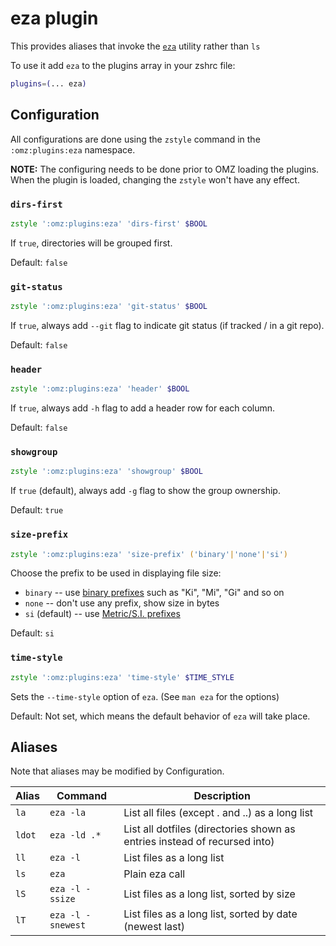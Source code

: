 # eza plugin

This provides aliases that invoke the [`eza`](https://github.com/eza-community/eza) utility rather than `ls`

To use it add `eza` to the plugins array in your zshrc file:

```zsh
plugins=(... eza)
```

## Configuration

All configurations are done using the `zstyle` command in the `:omz:plugins:eza` namespace.

**NOTE:** The configuring needs to be done prior to OMZ loading the plugins. When the plugin is loaded, changing the `zstyle` won't have any effect.

### `dirs-first`

```zsh
zstyle ':omz:plugins:eza' 'dirs-first' $BOOL
```

If `true`, directories will be grouped first.

Default: `false`


### `git-status`

```zsh
zstyle ':omz:plugins:eza' 'git-status' $BOOL
```

If `true`, always add `--git` flag to indicate git status (if tracked / in a git repo).

Default: `false`


### `header`

```zsh
zstyle ':omz:plugins:eza' 'header' $BOOL
```

If `true`, always add `-h` flag to add a header row for each column.

Default: `false`


### `showgroup`

```zsh
zstyle ':omz:plugins:eza' 'showgroup' $BOOL
```

If `true` (default), always add `-g` flag to show the group ownership.

Default: `true`


### `size-prefix`

```zsh
zstyle ':omz:plugins:eza' 'size-prefix' ('binary'|'none'|'si')
```

Choose the prefix to be used in displaying file size:

* `binary` -- use [binary prefixes](https://en.wikipedia.org/wiki/Binary_prefix) such as "Ki", "Mi", "Gi" and so on
* `none` -- don't use any prefix, show size in bytes
* `si` (default) -- use [Metric/S.I. prefixes](https://en.wikipedia.org/wiki/Metric_prefix)

Default: `si`


### `time-style`

```zsh
zstyle ':omz:plugins:eza' 'time-style' $TIME_STYLE
```

Sets the `--time-style` option of `eza`. (See `man eza` for the options)

Default: Not set, which means the default behavior of `eza` will take place.


## Aliases

Note that aliases may be modified by Configuration.


| Alias   | Command           | Description                                                                 |
| ------- | ----------------- | --------------------------------------------------------------------------- |
| `la`    | `eza -la`         | List all files (except . and ..) as a long list                             |
| `ldot`  | `eza -ld .*`      | List all dotfiles (directories shown as entries instead of recursed into)   |
| `ll`    | `eza -l`          | List files as a long list                                                   |
| `ls`    | `eza`             | Plain eza call                                                              |
| `lS`    | `eza -l -ssize`   | List files as a long list, sorted by size                                   |
| `lT`    | `eza -l -snewest` | List files as a long list, sorted by date (newest last)                     |

